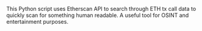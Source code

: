 This Python script uses Etherscan API to search through ETH tx call data to quickly scan for something human readable. A useful tool for OSINT and entertainment purposes.

